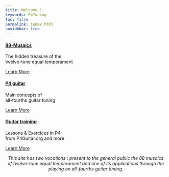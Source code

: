 ```yaml
---
title: Welcome !
keywords: P4Tuning
toc: false
permalink: index.html
nosidebar: true
---
```

<div class="row">
        <div class="col-lg-12">
            <!-- h2 class="page-header">Choose an entry</h2 -->
        </div>
        <div class="col-sm-4">
            <div class="panel panel-default text-center">
                <div class="panel-heading">
                    <a href="musaic_overview.html">
                    <span class="fa-stack fa-5x">
                          <i class="fa fa-circle fa-stack-2x text-primary"></i>
                          <i class="fa fa-tree fa-stack-1x fa-inverse"></i>
                    </span>
                    </a>
                </div>
                <div class="panel-body">
                    <h4><a href="musaic_overview.html"> 88-Musaics</a></h4>
                    <p>The hidden treasure of the <br/>twelve-tone equal temperament</p>
                    <a href="musaic_overview.html" class="btn btn-primary">Learn More</a>
                </div>
            </div>
        </div>
        <div class="col-sm-4">
            <div class="panel panel-default text-center">
                <div class="panel-heading">
                    <span class="fa-stack fa-5x">
                          <i class="fa fa-circle fa-stack-2x text-primary"></i>
                          <i class="fa fa-car fa-stack-1x fa-inverse"></i>
                    </span>
                </div>
                <div class="panel-body">
                    <h4><a href="#">P4 guitar</a></h4>
                    <p>Main concepts of <br/>all-fourths guitar tuning</p>
                    <a href="#" class="btn btn-primary">Learn More</a>
                </div>
            </div>
        </div>
        <div class="col-sm-4">
            <div class="panel panel-default text-center">
                <div class="panel-heading">
                    <span class="fa-stack fa-5x">
                          <i class="fa fa-circle fa-stack-2x text-primary"></i>
                          <i class="fa fa-support fa-stack-1x fa-inverse"></i>
                    </span>
                </div>
                <div class="panel-body">
                    <h4><a href="#">Guitar training</a></h4>
                    <p>Lessons &amp; Exercices in P4<br/>from P4Guitar.org and more</p>
                    <a href="#" class="btn btn-primary">Learn More</a>
                </div>
            </div>
        </div>
</div>

<div class="row">
   <div class="col-lg-12">
      <div class="col-sm-2"></div>
      <div class="col-sm-8">
        <p style="text-align:center"><i>This site has two vocations : present to the general public the 88 musaics of twelve-tone equal temperament and one of its applications through the playing on all-fourths guitar tuning.</i></p></div>
      <div class="col-sm-2"></div>
   </div>
</div>
